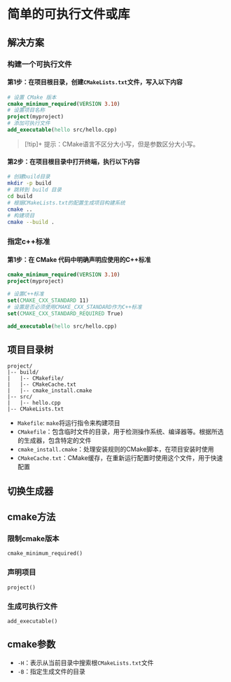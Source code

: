 # 简单的可执行文件或库

## 解决方案
### 构建一个可执行文件
#### 第1步：在项目根目录，创建`CMakeLists.txt`文件，写入以下内容

```cmake
# 设置 CMake 版本
cmake_minimum_required(VERSION 3.10)
# 设置项目名称
project(myproject)
# 添加可执行文件
add_executable(hello src/hello.cpp)
```

>[!tip]+ 提示：CMake语言不区分大小写，但是参数区分大小写。

#### 第2步：在项目根目录中打开终端，执行以下内容

```sh
# 创建build目录
mkdir -p build
# 跳转到 build 目录
cd build
# 根据CMakeLists.txt的配置生成项目构建系统
cmake ..
# 构建项目
cmake --build .
```

### 指定c++标准

#### 第1步：在 CMake 代码中明确声明应使用的C++标准

```cmake
cmake_minimum_required(VERSION 3.10)
project(myproject)

# 设置C++标准
set(CMAKE_CXX_STANDARD 11)
# 设置是否必须使用CMAKE_CXX_STANDARD作为C++标准
set(CMAKE_CXX_STANDARD_REQUIRED True)

add_executable(hello src/hello.cpp)
```


## 项目目录树

```tree
project/
|-- build/
|	|-- CMakefile/
|	|-- CMakeCache.txt
|	|-- cmake_install.cmake
|-- src/
|	|-- hello.cpp
|-- CMakeLists.txt
```

- `Makefile`: `make`将运行指令来构建项目
- `CMakefile`：包含临时文件的目录，用于检测操作系统、编译器等。根据所选的生成器，包含特定的文件
- `cmake_install.cmake`：处理安装规则的CMake脚本，在项目安装时使用
- `CMakeCache.txt`：CMake缓存，在重新运行配置时使用这个文件，用于快速配置


## 切换生成器

## cmake方法

### 限制cmake版本

`cmake_minimum_required()`

### 声明项目

`project()`


### 生成可执行文件

`add_executable()`

## cmake参数

- `-H`：表示从当前目录中搜索根`CMakeLists.txt`文件
- `-B`：指定生成文件的目录

